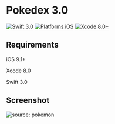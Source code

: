 # Pokedex 3.0
<p><a href="https://swift.org/"><img src="https://camo.githubusercontent.com/0727f3687a1e263cac101c5387df41048641339c/68747470733a2f2f696d672e736869656c64732e696f2f62616467652f53776966742d332e302d6f72616e67652e7376673f7374796c653d666c6174" alt="Swift 3.0" data-canonical-src="https://img.shields.io/badge/Swift-3.0-orange.svg?style=flat" style="max-width:100%;"></a>
<a href="https://developer.apple.com/swift/"><img src="https://camo.githubusercontent.com/ade60b3559b820a4c7f84d4b7e2de22b97654e25/68747470733a2f2f696d672e736869656c64732e696f2f62616467652f506c6174666f726d732d694f532d6c69676874677261792e7376673f7374796c653d666c6174" alt="Platforms iOS" data-canonical-src="https://img.shields.io/badge/Platforms-iOS-lightgray.svg?style=flat" style="max-width:100%;"></a>
<a href="https://developer.apple.com/swift/"><img src="https://camo.githubusercontent.com/e341277687584eb78757aef0e566f6ca968e7f9e/68747470733a2f2f696d672e736869656c64732e696f2f62616467652f58636f64652d382e302b2d626c75652e7376673f7374796c653d666c6174" alt="Xcode 8.0+" data-canonical-src="https://img.shields.io/badge/Xcode-8.0+-blue.svg?style=flat" style="max-width:100%;"></a></p>

<h2>Requirements</h2>

iOS 9.1+

Xcode 8.0

Swift 3.0

<h2>Screenshot</h2>

<img src="http://i.imgur.com/bgqw6RCl.gif" title="source: pokemon" />
